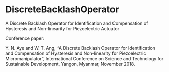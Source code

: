 # DiscreteBacklashOperator
A Discrete Backlash Operator for Identification and Compensation of Hysteresis and Non-linearity for Piezoelectric Actuator


Conference paper:

Y. N. Aye and W. T. Ang, “A Discrete Backlash Operator for Identification and Compensation of Hysteresis and Non-linearity for Piezoelectric Micromanipulator”,  International Conference on Science and Technology for Sustainable Development, Yangon, Myanmar, November 2018.
